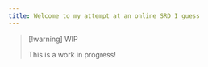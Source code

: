 ```yaml
---
title: Welcome to my attempt at an online SRD I guess
---
```


>[!warning] WIP
>
>This is a work in progress!
